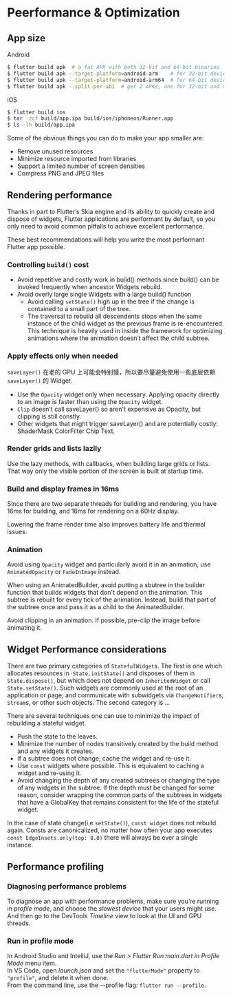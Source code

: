 # Peerformance & Optimization



## App size

Android

```bash
$ flutter build apk  # a fat APK with both 32-bit and 64-bit binaries
$ flutter build apk --target-platform=android-arm    # for 32-bit devices
$ flutter build apk --target-platform=android-arm64  # for 64-bit devices
$ flutter build apk --split-per-abi  # get 2 APKs, one for 32-bit and one for 64-bit
```
iOS

```bash
$ flutter build ios
$ tar -zcf build/app.ipa build/ios/iphoneos/Runner.app
$ ls -lh build/app.ipa
```

Some of the obvious things you can do to make your app smaller are:
* Remove unused resources
* Minimize resource imported from libraries
* Support a limited number of screen densities
* Compress PNG and JPEG files



## Rendering performance

Thanks in part to Flutter’s Skia engine and its ability to quickly create and dispose of widgets, Flutter applications are performant by default, so you only need to avoid common pitfalls to achieve excellent performance.

These best recommendations will help you write the most performant Flutter app possible.

### Controlling `build()` cost

* Avoid repetitive and costly work in build() methods since build() can be invoked frequently when ancestor Widgets rebuild.
* Avoid overly large single Widgets with a large build() function
  * Avoid calling `setState()` high up in the tree if the change is contained to a small part of the tree.
  * The traversal to rebuild all descendents stops when the same instance of the child widget as the previous frame is re-encountered. This technique is heavily used in inside the framework for optimizing animations where the animation doesn’t affect the child subtree.

### Apply effects only when needed

`saveLayer()` 在老的 GPU 上可能会特别慢，所以要尽量避免使用一些底层依赖 `saveLayer()` 的 Widget.

* Use the `Opacity` widget only when necessary. Applying opacity directly to an image is faster than using the `Opacity` widget.
* `Clip` doesn't call saveLayer() so aren't expensive as Opacity, but clipping is still constly.
* Other widgets that might trigger saveLayer() and are potentially costly: ShaderMask ColorFilter Chip Text.

### Render grids and lists lazily

Use the lazy methods, with callbacks, when building large grids or lists. That way only the visible portion of the screen is built at startup time.

### Build and display frames in 16ms

Since there are two separate threads for building and rendering, you have 16ms for building, and 16ms for rendering on a 60Hz display.

Lowering the frame render time also improves battery life and thermal issues.

### Animation

Avoid using `Opacity` widget and particularly avoid it in an animation, use `AnimatedOpacity` or `FadeInImage` instead.

When using an AnimatedBuilder, avoid putting a sbutree in the builder function that builds widgets that don't depend on the animation. This subtree is rebuilt for every tick of the animation. Instead, build that part of the subtree once and pass it as a child to the AnimatedBuilder.

Avoid clipping in an animation. If possible, pre-clip the image before animating it.



## Widget Performance considerations

There are two primary categories of `StatefulWidget`s. The first is one which allocates resources in ·`State.initState()` and disposes of them in `State.dispose()`, but which does not depend on `InheritedWidget` or call `State.setState()`. Such widgets are commonly used at the root of an application or page, and communicate with subwidgets via `ChangeNotifier`s, `Stream`s, or other such objects. The second category is ...

There are several techniques one can use to minimize the impact of rebuilding a stateful widget.
* Push the state to the leaves.
* Minimize the number of nodes transitively created by the build method and any widgets it creates.
* If a subtree does not change, cache the widget and re-use it.
* Use `const` widgets where possible. This is equivalent to caching a widget and re-using it.
* Avoid changing the depth of any created subtrees or changing the type of any widgets in the subtree. If the depth must be changed for some reason, consider wrapping the common parts of the subtrees in widgets that have a GlobalKey that remains consistent for the life of the stateful widget.

In the case of state change(i.e `setState()`), `const widget` does not rebuild again. Consts are canonicalized, no matter how often your app executes `const EdgeInsets.only(top: 8.0)` there will always be ever a single instance.







## Performance profiling

### Diagnosing performance problems

To diagnose an app with performance problems, make sure you’re running in *profile mode*, and choose the *slowest device* that your users might use. And then go to the DevTools *Timeline* view to look at the UI and GPU threads.

### Run in profile mode

In Android Studio and IntelliJ, use the *Run > Flutter Run main.dart in Profile Mode* menu item.  
In VS Code, open _launch.json_ and set the `"flutterMode"` property to `"profile"`, and delete it when done.  
From the command line, use the --profile flag: `flutter run --profile`.





